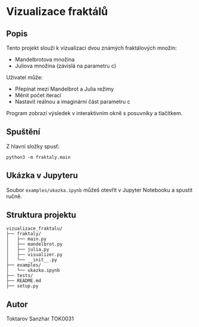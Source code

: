 # Vizualizace fraktálů

## Popis

Tento projekt slouží k vizualizaci dvou známých fraktálových množin:

- Mandelbrotova množina
- Juliova množina (závislá na parametru c)

Uživatel může:

- Přepínat mezi Mandelbrot a Julia režimy
- Měnit počet iterací
- Nastavit reálnou a imaginární část parametru c

Program zobrazí výsledek v interaktivním okně s posuvníky a tlačítkem.

## Spuštění

Z hlavní složky spusť:

```
python3 -m fraktaly.main
```

## Ukázka v Jupyteru

Soubor `examples/ukazka.ipynb` můžeš otevřít v Jupyter Notebooku a spustit ručně.

## Struktura projektu

```
vizualizace_fraktalu/
├── fraktaly/
│   ├── main.py
│   ├── mandelbrot.py
│   ├── julia.py
│   ├── visualizer.py
│   └── __init__.py
├── examples/
│   └── ukazka.ipynb
├── tests/
├── README.md
├── setup.py
```

## Autor

Toktarov Sanzhar
TOK0031
